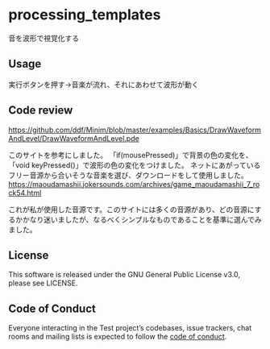 # processing_templates

音を波形で視覚化する

## Usage

実行ボタンを押す→音楽が流れ、それにあわせて波形が動く

## Code review

https://github.com/ddf/Minim/blob/master/examples/Basics/DrawWaveformAndLevel/DrawWaveformAndLevel.pde

このサイトを参考にしました。
「if(mousePressed)」で背景の色の変化を、「void keyPressed()」で波形の色の変化をつけました。
ネットにあがっているフリー音源から合いそうな音楽を選び、ダウンロードをして使用しました。
https://maoudamashii.jokersounds.com/archives/game_maoudamashii_7_rock54.html

これが私が使用した音源です。このサイトには多くの音源があり、どの音源にするかかなり迷いましたが、なるべくシンプルなものであることを基準に選んでみました。


## License

This software is released under the GNU General Public License v3.0, please see LICENSE.

## Code of Conduct

Everyone interacting in the Test project’s codebases, issue trackers, chat rooms and mailing lists is expected to follow the [code of conduct](https://github.com/[USERNAME]/processing_templates/blob/master/CODE_OF_CONDUCT.md).
